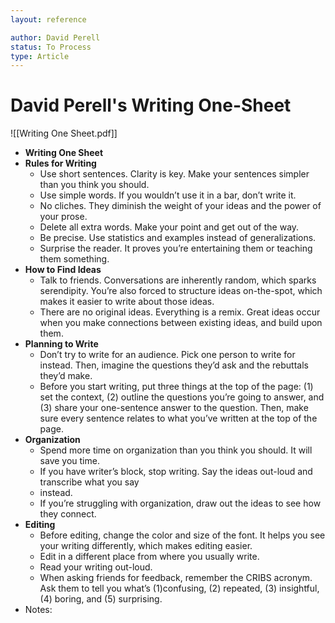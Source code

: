 ```yaml
---
layout: reference

author: David Perell
status: To Process
type: Article
---
```

# David Perell's Writing One-Sheet

![[Writing One Sheet.pdf]]
- **Writing One Sheet**
- **Rules for Writing**
	- Use short sentences. Clarity is key. Make your sentences simpler than you think you should.
	- Use simple words. If you wouldn’t use it in a bar, don’t write it.
	- No cliches. They diminish the weight of your ideas and the power of your prose.
	- Delete all extra words. Make your point and get out of the way.
	- Be precise. Use statistics and examples instead of generalizations.
	- Surprise the reader. It proves you’re entertaining them or teaching them something.
- **How to Find Ideas**
	- Talk to friends. Conversations are inherently random, which sparks serendipity. You’re also forced to structure ideas on-the-spot, which makes it easier to write about those ideas.
	- There are no original ideas. Everything is a remix. Great ideas occur when you make connections between existing ideas, and build upon them.
- **Planning to Write**
	- Don’t try to write for an audience. Pick one person to write for instead. Then, imagine the questions they’d ask and the rebuttals they’d make.
	- Before you start writing, put three things at the top of the page: (1) set the context, (2) outline the questions you’re going to answer, and (3) share your one-sentence answer to the question. Then, make sure every sentence relates to what you’ve written at the top of the page.
- **Organization**
	- Spend more time on organization than you think you should. It will save you time.
	- If you have writer’s block, stop writing. Say the ideas out-loud and transcribe what you say
	- instead.
	- If you’re struggling with organization, draw out the ideas to see how they connect.
- **Editing**
	- Before editing, change the color and size of the font. It helps you see your writing differently, which makes editing easier.
	- Edit in a different place from where you usually write.
	- Read your writing out-loud.
	- When asking friends for feedback, remember the CRIBS acronym. Ask them to tell you what’s (1)confusing, (2) repeated, (3) insightful, (4) boring, and (5) surprising.
- Notes:
